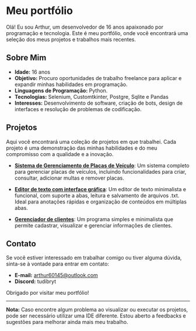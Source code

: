 # Meu portfólio

Olá! Eu sou Arthur, um desenvolvedor de 16 anos apaixonado por programação e tecnologia. Este é meu portfólio, onde você encontrará uma seleção dos meus projetos e trabalhos mais recentes.

## Sobre Mim

- **Idade:** 16 anos
- **Objetivo:** Procuro oportunidades de trabalho freelance para aplicar e expandir minhas habilidades em programação.
- **Linguagens de Programação:** Python.
- **Tecnologias:** Selenium, Customtkinter, Postgre, Sqlite e Pandas
- **Interesses:** Desenvolvimento de software, criação de bots, design de interfaces e resolução de problemas de codificação.

## Projetos

Aqui você encontrará uma coleção de projetos em que trabalhei. Cada projeto é uma demonstração das minhas habilidades e do meu compromisso com a qualidade e a inovação.

- **[Sistema de Gerenciamento de Placas de Veículo]([link-do-repositorio](https://github.com/TUDIBR/Portfolio/blob/main/placa%20de%20veiculo2.py))**: Um sistema completo para gerenciar placas de veículos, incluindo funcionalidades para criar, consultar, adicionar multas e remover placas.

- **[Editor de texto com interface gráfica]([link-do-repositorio](https://github.com/TUDIBR/Portfolio/blob/main/editor%20de%20texto.py))**:  Um editor de texto minimalista e funcional, com suporte a abas, leitura e salvamento de arquivos .txt. Ideal para anotações rápidas e organização de conteúdos em múltiplas abas.

- **[Gerenciador de clientes]([link-do-repositorio](https://github.com/TUDIBR/Portfolio/blob/main/registro_de_clientes.py))**: Um programa simples e minimalista que permite cadastrar, visualizar e gerenciar informações de clientes.

## Contato

Se você estiver interessado em trabalhar comigo ou tiver alguma dúvida, sinta-se à vontade para entrar em contato:

- **E-mail:** [arthur60145@outlook.com](mailto:arthur60145@outlook.com)
- **Discord:** tudibryt

Obrigado por visitar meu portfólio!

---

**Nota:** Caso encontre algum problema ao visualizar ou executar os projetos, pode ser necessário utilizar uma IDE diferente. Estou aberto a feedbacks e sugestões para melhorar ainda mais meu trabalho.
